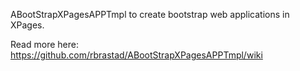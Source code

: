 ABootStrapXPagesAPPTmpl to create bootstrap web applications in XPages.

Read more here: https://github.com/rbrastad/ABootStrapXPagesAPPTmpl/wiki


